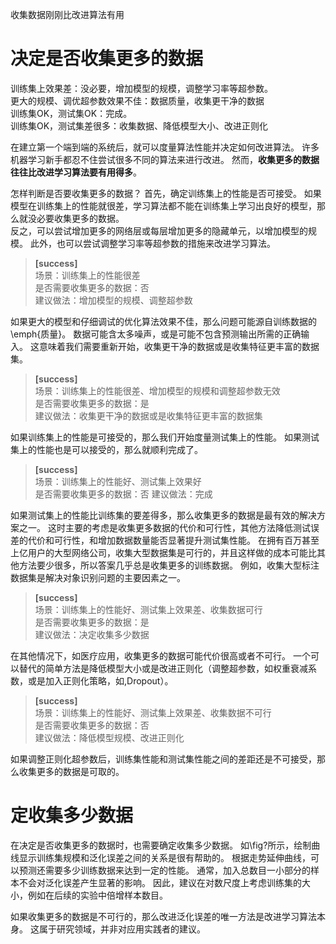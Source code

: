 收集数据刚刚比改进算法有用  

# 决定是否收集更多的数据

训练集上效果差：没必要，增加模型的规模，调整学习率等超参数。  
更大的规模、调优超参数效果不佳：数据质量，收集更干净的数据  
训练集OK，测试集OK：完成。  
训练集OK，测试集差很多：收集数据、降低模型大小、改进正则化



在建立第一个端到端的系统后，就可以度量算法性能并决定如何改进算法。
许多机器学习新手都忍不住尝试很多不同的算法来进行改进。
然而，**收集更多的数据往往比改进学习算法要有用得多**。
<!-- % 414 mid -->


怎样判断是否要收集更多的数据？
首先，确定训练集上的性能是否可接受。
如果模型在训练集上的性能就很差，学习算法都不能在训练集上学习出良好的模型，那么就没必要收集更多的数据。  
反之，可以尝试增加更多的网络层或每层增加更多的隐藏单元，以增加模型的规模。
此外，也可以尝试调整学习率等超参数的措施来改进学习算法。  
> **[success]**  
> 场景：训练集上的性能很差  
> 是否需要收集更多的数据：否  
> 建议做法：增加模型的规模、调整超参数  

如果更大的模型和仔细调试的优化算法效果不佳，那么问题可能源自训练数据的\emph{质量}。
数据可能含太多噪声，或是可能不包含预测输出所需的正确输入。
这意味着我们需要重新开始，收集更干净的数据或是收集特征更丰富的数据集。  
> **[success]**  
> 场景：训练集上的性能很差、增加模型的规模和调整超参数无效  
> 是否需要收集更多的数据：是  
> 建议做法：收集更干净的数据或是收集特征更丰富的数据集    


如果训练集上的性能是可接受的，那么我们开始度量测试集上的性能。
如果测试集上的性能也是可以接受的，那么就顺利完成了。  
> **[success]**  
> 场景：训练集上的性能好、测试集上效果好  
> 是否需要收集更多的数据：否
> 建议做法：完成  

如果测试集上的性能比训练集的要差得多，那么收集更多的数据是最有效的解决方案之一。
这时主要的考虑是收集更多数据的代价和可行性，其他方法降低测试误差的代价和可行性，和增加数据数量能否显著提升测试集性能。
在拥有百万甚至上亿用户的大型网络公司，收集大型数据集是可行的，并且这样做的成本可能比其他方法要少很多，所以答案几乎总是收集更多的训练数据。
例如，收集大型标注数据集是解决对象识别问题的主要因素之一。  
> **[success]**  
> 场景：训练集上的性能好、测试集上效果差、收集数据可行    
> 是否需要收集更多的数据：是   
> 建议做法：决定收集多少数据    

在其他情况下，如医疗应用，收集更多的数据可能代价很高或者不可行。
一个可以替代的简单方法是降低模型大小或是改进正则化（调整超参数，如权重衰减系数，或是加入正则化策略，如\,Dropout）。  
> **[success]**  
> 场景：训练集上的性能好、测试集上效果差、收集数据不可行    
> 是否需要收集更多的数据：否   
> 建议做法：降低模型规模、改进正则化    

如果调整正则化超参数后，训练集性能和测试集性能之间的差距还是不可接受，那么收集更多的数据是可取的。

# 定收集多少数据

在决定是否收集更多的数据时，也需要确定收集多少数据。
如\fig?所示，绘制曲线显示训练集规模和泛化误差之间的关系是很有帮助的。
根据走势延伸曲线，可以预测还需要多少训练数据来达到一定的性能。
通常，加入总数目一小部分的样本不会对泛化误差产生显著的影响。
因此，建议在对数尺度上考虑训练集的大小，例如在后续的实验中倍增样本数目。


如果收集更多的数据是不可行的，那么改进泛化误差的唯一方法是改进学习算法本身。
这属于研究领域，并非对应用实践者的建议。
